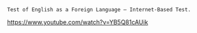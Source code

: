 ```
Test of English as a Foreign Language – Internet-Based Test.
```

https://www.youtube.com/watch?v=YB5Q81cAUik
